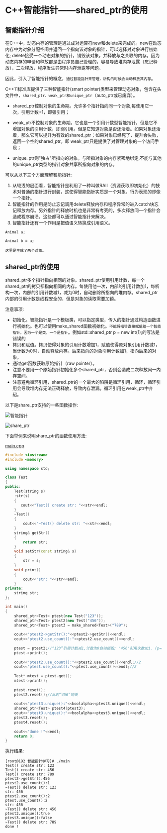 # C++智能指针——shared_ptr的使用

## 智能指针介绍

在C++中，动态内存的管理是通过成对运算符new和delete来完成的。new在动态内存中为对象分配空间并返回一个指向该对象的指针，可以选择对对象进行初始化; delete接受一个动态对象的指针，销毁该对象，并释放与之关联的内存。因为动态内存的申请和释放都是由程序员自己管理的，容易导致堆内存泄露（忘记释放），二次释放，程序发生异常时内存泄露等问题。

因此，引入了智能指针的概念，`通过智能指针来管理，析构的时候会自动释放其内存`。

C++11标准库提供了三种智能指针(smart pointer)类型来管理动态对象，包含在头文件<memory>中，`shared_ptr、weak_ptr和unique_ptr`（auto_ptr或已废弃）。

* shared_ptr控制对象的生命期。允许多个指针指向同一个对象,每使用它一次，引用计数+1，即强引用；

* weak_ptr不控制对象的生命期。它也是一个引用计数型智能指针，但是它不增加对象的引用计数，即弱引用。但是它知道对象是否还活着。如果对象还活着，那么它可以提升为有效的shared_ptr；如果对象已经死了，提升会失败，返回一个空的shared_ptr。即 weak_ptr只是提供了对管理对象的一个访问手段；

* unique_ptr则"独占"所指向的对象。与所指对象的内存紧密地绑定,不能与其他的unique_ptr类型的指针对象共享所指向对象的内存。

可以从以下三个方面理解智能指针: 

1. 从较浅的层面看，智能指针是利用了一种叫做RAII（资源获取即初始化）的技术对普通的指针进行封装，这使得智能指针实质是一个对象，行为表现的却像一个指针。
2. 智能指针的作用是防止忘记调用delete释放内存和程序异常的进入catch块忘记释放内存。另外指针的释放时机也是非常有考究的，多次释放同一个指针会造成程序崩溃，这些都可以通过智能指针来解决。
3. 智能指针还有一个作用是把值语义转换成引用语义。

```
Animal a;

Animal b = a;

这里是生成了两个对象。
```

## shared_ptr的使用

shared_ptr多个指针指向相同的对象。shared_ptr使用引用计数，每一个shared_ptr的拷贝都指向相同的内存。每使用他一次，内部的引用计数加1，每析构一次，内部的引用计数减1，减为0时，自动删除所指向的堆内存。shared_ptr内部的引用计数是线程安全的，但是对象的读取需要加锁。

注意事项: 

* 初始化。智能指针是一个模板类，可以指定类型，传入的指针通过构造函数进行初始化。也可以使用make_shared函数初始化。`不能将指针直接赋值给一个智能指针，因为一个是类，一个是指针`。例如std::shared_ptr<int> p = new int(1);的写法是错误的
* 拷贝和赋值。拷贝使得对象的引用计数增加1，赋值使得原对象引用计数减1，当计数为0时，自动释放内存。后来指向的对象引用计数加1，指向后来的对象。
* 通过get函数获取原始指针（raw pointer）。
* 注意不要用一个原始指针初始化多个shared_ptr，否则会造成二次释放同一内存空间。
* 注意避免循环引用，shared_ptr的一个最大的陷阱是循环引用，循环，循环引用会导致堆内存无法正确释放，导致内存泄漏。循环引用在weak_ptr中介绍。

以下是share_ptr支持的一些函数操作: 

![智能指针](/_images/c++/smart-ptr.png)

![share_ptr](/_images/c++/share-ptr.png)

下面举例来说明share_ptr的函数使用方法: 

[main.cpp](./src/share_ptrUse/main.cpp)

```c++
#include <iostream>
#include <memory>

using namespace std;

class Test
{
public:
    Test(string s)
	:str(s)
    {
       cout<<"Test() create str: "<<str<<endl;
    }
    ~Test()
    {
        cout<<"~Test() delete str: "<<str<<endl;
    }
    string& getStr()
    {
        return str;
    }
    void setStr(const string& s)
    {
        str = s;
    }
    void print()
    {
        cout<<"str: "<<str<<endl;
    }
private:
    string str;
};

int main()
{
    shared_ptr<Test> ptest(new Test("123"));
    shared_ptr<Test> ptest2(new Test("456"));
	shared_ptr<Test> ptest3 = make_shared<Test>("789");
	
    cout<<"ptest2->getStr():"<<ptest2->getStr()<<endl;
    cout<<"ptest2.use_count():"<<ptest2.use_count()<<endl;
	
    ptest = ptest2;//“123”引用计数减1,计数为0自动销毁; "456"引用次数加1. (p=q的规则，p,q都为share_ptr)
    ptest->print();
	
    cout<<"ptest2.use_count():"<<ptest2.use_count()<<endl;//2
    cout<<"ptest.use_count():"<<ptest.use_count()<<endl;//2
	
	Test* mtest = ptest.get();
	mtest->print();
	
    ptest.reset();
    ptest2.reset();//此时“456”销毁
	
	cout<<"ptest3.unique():"<<boolalpha<<ptest3.unique()<<endl;
	shared_ptr<Test> ptest4(ptest3);
	cout<<"ptest3.unique():"<<boolalpha<<ptest3.unique()<<endl;
	ptest3.reset();
	ptest4.reset();
	
    cout<<"done !"<<endl;
    return 0;
}
```

执行结果:
``` 
[root@192 智能指针学习]# ./main
Test() create str: 123
Test() create str: 456
Test() create str: 789
ptest2->getStr():456
ptest2.use_count():1
~Test() delete str: 123
str: 456
ptest2.use_count():2
ptest.use_count():2
str: 456
~Test() delete str: 456
ptest3.unique():true
ptest3.unique():false
~Test() delete str: 789
done !
```